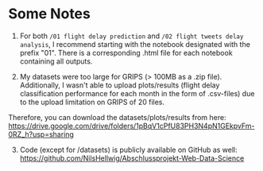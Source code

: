 # Some Notes

1. For both `/01 flight delay prediction` and `/02 flight tweets delay analysis`, I recommend starting with the notebook designated with the prefix "01". There is a corresponding .html file for each notebook containing all outputs.

2. My datasets were too large for GRIPS (> 100MB as a .zip file). Additionally, I wasn't able to upload plots/results (flight delay classification performance for each month in the form of .csv-files) due to the upload limitation on GRIPS of 20 files.

Therefore, you can download the datasets/plots/results from here: https://drive.google.com/drive/folders/1pBqV1cPfU83PH3N4pN1GEkpvFm-0RZ_h?usp=sharing

3. Code (except for /datasets) is publicly available on GitHub as well: https://github.com/NilsHellwig/Abschlussprojekt-Web-Data-Science